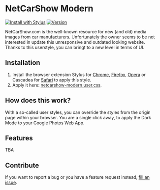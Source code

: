 # NetCarShow Modern

[![Install with Stylus](https://img.shields.io/badge/install%20with-stylus-2AFEFE)](https://raw.githubusercontent.com/macx/netcarshow-modern/main/netcarshow-modern.user.css)
[![Version](https://img.shields.io/github/tag/macx/netcarshow-modern.svg?label=version)](https://github.com/macx/netcarshow-modern/tags)

NetCarShow.com is the well-known resource for new (and old) media images from car manufacturers. Unfortunately the owner seems to be not interested in update this unresponsive and outdated looking website. Thanks to this userstyle, you can bringt to a new level in terms of UI.

## Installation

1. Install the browser extension Stylus for [Chrome](https://chrome.google.com/webstore/detail/stylus/clngdbkpkpeebahjckkjfobafhncgmne), [Firefox](https://addons.mozilla.org/en/firefox/addon/styl-us/), [Opera](https://addons.opera.com/en/extensions/details/stylus/) or Cascadea for [Safari](https://cascadea.app/) to apply this style.
2. Apply it here: [netcarshow-modern.user.css](https://raw.githubusercontent.com/macx/netcarshow-modern/main/netcarshow-modern.user.css).

## How does this work?

With a so-called user styles, you can override the styles from the origin page within your browser. You are a single click away, to apply the Dark Mode to your Google Photos Web App.

## Features

TBA

## Contribute

If you want to report a bug or you have a feature request instead, [fill an issue](https://github.com/macx/netcarshow-modern/issues?q=is%3Aissue+is%3Aopen+sort%3Aupdated-desc).
